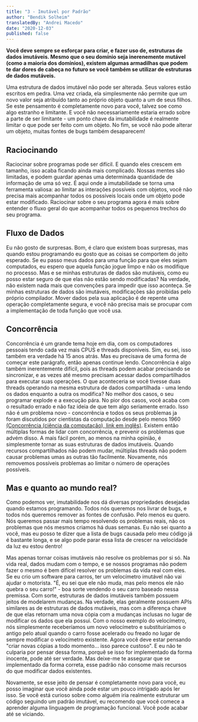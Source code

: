```yaml
---
title: "3 - Imutável por Padrão"
author: "Bendik Solheim"
translatedBy: "Andrei Macedo"
date: "2020-12-03"
published: false
---
```


**Você deve sempre se esforçar para criar, e fazer uso de, estruturas de dados imutáveis. Mesmo que o seu domínio seja inerenemente mutável (como a maioria dos domínios), existem algumas armadilhas que podem te dar dores de cabeça no futuro se você também se utilizar de estruturas de dados mutáveis.**

Uma estrutura de dados imutável não pode ser alterada. Seus valores estão escritos em pedra. Uma vez criada, ela simplesmente não permite que um novo valor seja atribuído tanto ao próprio objeto quanto a um de seus filhos. Se este pensamento é completamente novo para você, talvez soe como algo estranho e limitante. E você não necessariamente estaria errado sobre a parte de ser limitante - um ponto chave da imutabilidade é realmente limitar o que pode ser feito com um objeto. No fim, se você não pode alterar um objeto, muitas fontes de bugs também desaparecem!

## Raciocinando

Raciocinar sobre programas pode ser difícil. E quando eles crescem em tamanho, isso acaba ficando ainda mais complicado. Nossas mentes são limitadas, e podem guardar apenas uma determinada quantidade de informação de uma só vez. É aqui onde a imutabilidade se torna uma ferramenta valiosa: ao limitar as interações possíveis com objetos, você não precisa mais acompanhar todos os possíveis locais onde um objeto pode estar modificado. Raciocinar sobre o seu programa agora é mais sobre entender o fluxo geral do que acompanhar todos os pequenos trechos do seu programa.

## Fluxo de Dados

Eu não gosto de surpresas. Bom, é claro que existem boas surpresas, mas quando estou programando eu gosto que as coisas se comportem do jeito esperado. Se eu passo meus dados para uma função para que eles sejam computados, eu espero que aquela função jogue limpo e não os modifique no processo. Mas e se minhas estruturas de dados são mutáveis, como eu posso estar seguro de que elas não estão sendo modificadas? Na verdade, não existem nada mais que convenções para impedir que isso aconteça. Se minhas estruturas de dados são imutáveis, modificações são proibidas pelo próprio compilador. Mover dados pela sua aplicação é de repente uma operação completamente segura, e você não precisa mais se procupar com a implementação de toda função que você usa.

## Concorrência

Concorrência é um grande tema hoje em dia, com os computadores pessoais tendo cada vez mais CPUS e threads disponíveis. Sim, eu sei, isso também era verdade há 15 anos atrás. Mas eu precisava de uma forma de começar este parágrafo, então apenas continue lendo. Concorrência é algo também inerentemente difícil, pois as threads podem acabar precisando se sincronizar, e as vezes até mesmo precisam acessar dados compartilhados para executar suas operações. O que aconteceria se você tivesse duas threads operando na mesma estrutura de dados compartilhada - uma lendo os dados enquanto a outra os modifica? No melhor dos casos, o seu programar explode e a execução pára. No pior dos casos, você acaba com o resultado errado e não faz ideia de que tem algo seriamente errado. Isso não é um problema novo - concorrência e todos os seus problemas ja foram discutidos por cientistas da computação desde pelo menos 1960 [(Concorrência (ciência da computação), link em inglês)](https://en.wikipedia.org/wiki/Concurrency_(computer_science)). Existem então múltiplas formas de lidar com concorrência, e prevenir os problemas que advém disso. A mais fácil porém, ao menos na minha opinião, é simplesmente tornar as suas estruturas de dados imutáveis. Quando recursos compartilhados não podem mudar, múltiplas threads não podem causar problemas umas as outras tão facilmente. Novamente, nós removemos possíveis problemas ao limitar o número de operações possíveis.

## Mas e quanto ao mundo real?

Como podemos ver, imutabilidade nos dá diversas propriedades desejadas quando estamos programando. Todos nós queremos nos livrar de bugs, e todos nós queremos remover as fontes de confusão. Pelo menos eu quero. Nós queremos passar mais tempo resolvendo os problemas reais, não os problemas que nós mesmos criamos há duas semanas. Eu não sei quanto a você, mas eu posso te dizer que a lista de bugs causada pelo meu código já é bastante longa, e se algo pode parar essa lista de crescer na velocidade da luz eu estou dentro!

Mas apenas tornar coisas imutáveis não resolve os problemas por si só. Na vida real, dados mudam com o tempo, e se nossos programas não podem fazer o mesmo é bem difícel resolver os problemas da vida real com eles. Se eu crio um software para carros, ter um velocímetro imutável não vai ajudar o motorista. "É, eu sei que ele não muda, mas pelo menos ele não quebra o seu carro!" - boa sorte vendendo o seu carro baseado nessa premissa. Com sorte, estruturas de dados imutáveis também possuem jeitos de modelarem mudanças. Na verdade, elas geralmente possuem APIs similares as de estruturas de dados mutáveis, mas com a  diferença chave de que elas retornam uma nova cópia com a mudanças inclusas no lugar de modificar os dados que ela possui. Com o nosso exemplo do velocímetro, nós simplesmente receberíamos um novo velocímetro e substituiríamos o antigo pelo atual quando o carro fosse acelerado ou freado no lugar de sempre modificar o velocímetro existente. Agora você deve estar pensando "criar novas cópias a todo  momento... isso parece custoso". E eu não te culparia por pensar dessa forma, porquê se isso for implementado da forma inocente, pode até ser verdade. Mas deixe-me te assegurar que se implementado da forma correta, esse padrão não consome mais recursos do que modificar dados existentes.

Novamente, se esse jeito de pensar é completamente novo para você, eu posso imaginar que você ainda pode estar um pouco intrigado após ler isso. Se você está curioso sobre como alguém iria realmente estruturar um código seguindo um padrão imutável, eu recomendo que você comece a aprender alguma linguagem de programação funcional. Você pode acabar até se viciando.